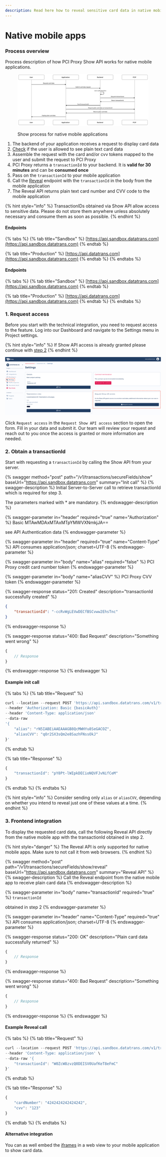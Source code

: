 ```yaml
---
description: Read here how to reveal sensitive card data in native mobile applications
---
```


# Native mobile apps

### Process overview

Process description of how PCI Proxy Show API works for native mobile applications.&#x20;

<figure><img src="../../.gitbook/assets/Screenshot 2022-08-24 at 11.13.03.png" alt=""><figcaption><p>Show process for native mobile applications</p></figcaption></figure>

1. The backend of your application receives a request to display card data
2. [Check](security-and-compliance.md) if the user is allowed to see plain text card data
3. Assemble the request with the card and/or cvv tokens mapped to the user and submit the request to PCI Proxy
4. PCI Proxy returns a `transactionId` to your backend. It is **valid for 30 minutes** and can be **consumed once**
5. Pass on the `transactionId` to your mobile application
6. Call the [Reveal](native-mobile-apps.md#reveal-api) endpoint with the `transactionId` in the body from the mobile application
7. The Reveal API returns plain text card number and CVV code to the mobile application

{% hint style="info" %}
TransactionIDs obtained via Show API allow access to sensitive data. Please do not store them anywhere unless absolutely necessary and consume them as soon as possible.
{% endhint %}

#### Endpoints

{% tabs %}
{% tab title="Sandbox" %}
[https://api.sandbox.datatrans.com](https://api.sandbox.datatrans.com)
{% endtab %}

{% tab title="Production" %}
[https://api.datatrans.com](https://api.sandbox.datatrans.com)
{% endtab %}
{% endtabs %}

#### Endpoints

{% tabs %}
{% tab title="Sandbox" %}
[https://api.sandbox.datatrans.com](https://api.sandbox.datatrans.com)
{% endtab %}

{% tab title="Production" %}
[https://api.datatrans.com](https://api.sandbox.datatrans.com)
{% endtab %}
{% endtabs %}

### 1. Request access

Before you start with the technical integration, you need to request access to the feature. Log into our Dashboard and navigate to the Settings menu in Project settings.&#x20;

{% hint style="info" %}
If Show API access is already granted please continue with [step 2](native-mobile-apps.md#2.-obtain-a-transactionid)
{% endhint %}

![Request Show API access within the PCI Proxy Dashboard.](<../../.gitbook/assets/Request Show access.png>)

Click `Request access` in the `Request Show API access` section to open the form. Fill in your data and submit it. Our team will review your request and reach out to you once the access is granted or more information are needed.

### 2. Obtain a transactionId

Start with requesting a `transactionId` by calling the Show API from your server.&#x20;

{% swagger method="post" path="/v1/transactions/secureFields/show" baseUrl="https://api.sandbox.datatrans.com" summary="Init call" %}
{% swagger-description %}
Initial Server-to-Server call to retrieve transactionId which is required for step 3.&#x20;

The parameters marked with \* are mandatory.
{% endswagger-description %}

{% swagger-parameter in="header" required="true" name="Authorization" %}
Basic MTAwMDAxMTAxMTpYMWVXNmkjJA==

see API Authentication data
{% endswagger-parameter %}

{% swagger-parameter in="header" required="true" name="Content-Type" %}
API consumes application/json; charset=UTF-8
{% endswagger-parameter %}

{% swagger-parameter in="body" name="alias" required="false" %}
PCI Proxy credit card number token
{% endswagger-parameter %}

{% swagger-parameter in="body" name="aliasCVV" %}
PCI Proxy CVV token
{% endswagger-parameter %}

{% swagger-response status="201: Created" description="transactionId successfully created" %}
```json
{
    "transactionId": "-ccRvWgLEVwDECfBSCvww2EhsTnc"
}
```
{% endswagger-response %}

{% swagger-response status="400: Bad Request" description="Something went wrong" %}
```javascript
{
    // Response
}
```
{% endswagger-response %}
{% endswagger %}

#### Example init call

{% tabs %}
{% tab title="Request" %}
```javascript
curl --location --request POST 'https://api.sandbox.datatrans.com/v1/transactions/secureFields/show'
--header 'Authorization: Basic {basicAuth}'
--header 'Content-Type: application/json'
--data-raw 
'{ 
    "alias": "rN5IABEiAAEAAAGB8QcMWHYu8SeGACOZ", 
    "aliasCVV": "qOr2SX3sQm2e8SazhFNssOkJ" 
}'

```
{% endtab %}

{% tab title="Response" %}
```javascript
{
    "transactionId": "pY8Pt-lWIpkDECioNQVFJvNifCeM"
}
```
{% endtab %}
{% endtabs %}

{% hint style="info" %}
Consider sending only `alias` or `aliasCVV`, depending on whether you intend to reveal just one of these values at a time.
{% endhint %}

### 3. Frontend integration

To display the requested card data, call the following Reveal API directly from the native mobile app with the transactionId obtained in step 2. &#x20;

{% hint style="danger" %}
The Reveal API is only supported for native mobile apps. Make sure to not call it from web browsers.&#x20;
{% endhint %}

{% swagger method="post" path="/v1/transactions/secureFields/show/reveal" baseUrl="https://api.sandbox.datatrans.com" summary="Reveal API" %}
{% swagger-description %}
Call the Reveal endpoint from the native mobile app to receive plain card data
{% endswagger-description %}

{% swagger-parameter in="body" name="transactionId" required="true" %}
`transactionId`

 obtained in step 2
{% endswagger-parameter %}

{% swagger-parameter in="header" name="Content-Type" required="true" %}
API consumes application/json; charset=UTF-8
{% endswagger-parameter %}

{% swagger-response status="200: OK" description="Plain card data successfully returned" %}
```javascript
{
    // Response
}
```
{% endswagger-response %}

{% swagger-response status="400: Bad Request" description="Something went wrong" %}
```javascript
{
    // Response
}
```
{% endswagger-response %}
{% endswagger %}

#### Example Reveal call

{% tabs %}
{% tab title="Request" %}
```javascript
curl --location --request POST 'https://api.sandbox.datatrans.com/v1/transactions/secureFields/show/reveal' \
--header 'Content-Type: application/json' \
--data-raw '{
    "transactionId": "W0ZcW8zvzQ0DEISV0UafKeT8eFmC"
}'
```
{% endtab %}

{% tab title="Response" %}
```javascript
{
    "cardNumber": "4242424242424242",
    "cvv": "123"
}
```
{% endtab %}
{% endtabs %}

#### Alternative integration

You can as well embed the [iframes](web/) in a web view to your mobile application to show card data.&#x20;

##
